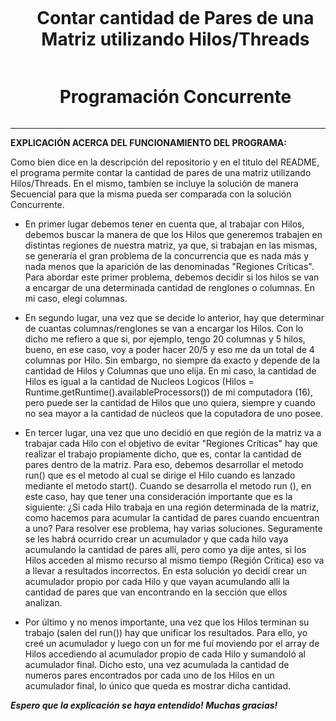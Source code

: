 <div id="user-content-toc">
  <ul align="center">
    <summary><h1 style="display: inline-block">Contar cantidad de Pares de una Matriz utilizando Hilos/Threads</h1>
    <h1 style="display: inline-block">Programación Concurrente</h1>
    </summary>
  </ul>
</div>

---

**EXPLICACIÓN ACERCA DEL FUNCIONAMIENTO DEL PROGRAMA:**

Como bien dice en la descripción del repositorio y en el titulo del README, el programa permite contar la cantidad de pares de una matriz utilizando Hilos/Threads. En el mismo, tambíen se incluye la solución de 
manera Secuencial para que la misma pueda ser comparada con la solución Concurrente. 

- En primer lugar debemos tener en cuenta que, al trabajar con Hilos, debemos buscar la manera de que los Hilos que generemos trabajen en distintas regiones de nuestra matriz, ya que, si trabajan en las mismas, se
generaría el gran problema de la concurrencia que es nada más y nada menos que la aparición de las denominadas "Regiones Críticas". Para abordar este primer problema, debemos decidir si los hilos se van a encargar
de una determinada cantidad de renglones o columnas. En mi caso, elegí columnas.

- En segundo lugar, una vez que se decide lo anterior, hay que determinar de cuantas columnas/renglones se van a encargar los Hilos. Con lo dicho me refiero a que si, por ejemplo, tengo 20 columnas y 5 hilos, bueno,
  en ese caso, voy a poder hacer 20/5 y eso me da un total de 4 columnas por Hilo. Sin embargo, no siempre da exacto y depende de la cantidad de Hilos y Columnas que uno elija. En mi caso, la cantidad de Hilos es
  igual a la cantidad de Nucleos Logicos (Hilos = Runtime.getRuntime().availableProcessors()) de mi computadora (16), pero puede ser la cantidad de Hilos que uno quiera, siempre y cuando no sea mayor a la cantidad
  de núcleos que la coputadora de uno posee.

- En tercer lugar, una vez que uno decidió en que región de la matriz va a trabajar cada Hilo con el objetivo de evitar "Regiones Críticas" hay que realizar el trabajo propiamente dicho, que es, contar la cantidad
  de pares dentro de la matriz. Para eso, debemos desarrollar el metodo run() que es el metodo al cual se dirige el Hilo cuando es lanzado mediante el metodo start(). Cuando se desarrolla el metodo run (), en este
  caso, hay que tener una consideración importante que es la siguiente: ¿Si cada Hilo trabaja en una región determinada de la matriz, como hacemos para acumular la cantidad de pares cuando encuentran a uno? Para
  resolver ese problema, hay varias soluciones. Seguramente se les habrá ocurrido crear un acumulador y que cada hilo vaya acumulando la cantidad de pares allí, pero como ya dije antes, si los Hilos acceden al mismo
  recurso al mismo tiempo (Región Crítica) eso va a llevar a resultados incorrectos. En esta solución yo decidí crear un acumulador propio por cada Hilo y que vayan acumulando allí la cantidad de pares que van
  encontrando en la sección que ellos analizan.

- Por último y no menos importante, una vez que los Hilos terminan su trabajo (salen del run()) hay que unificar los resultados. Para ello, yo creé un acumulador y luego con un for me fuí moviendo por el array de
  Hilos accediendo al acumulador propio de cada Hilo y sumandoló al acumulador final. Dicho esto, una vez acumulada la cantidad de numeros pares encontrados por cada uno de los Hilos en un acumulador final, lo único
  que queda es mostrar dicha cantidad.

***Espero que la explicación se haya entendido! Muchas gracias!***

